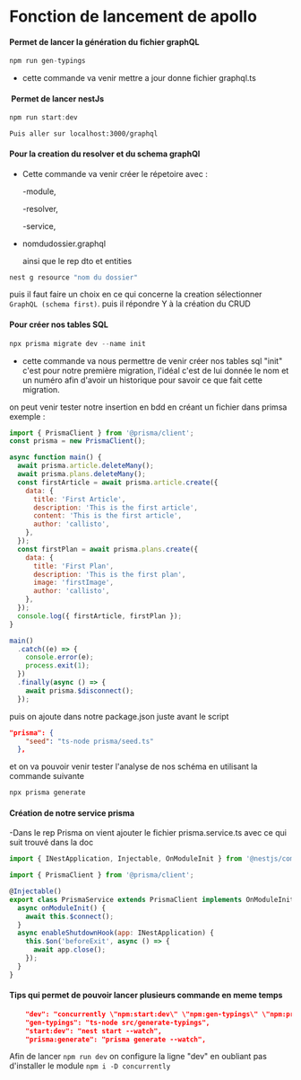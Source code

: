 # Fonction de lancement de apollo

#### Permet de lancer la génération du fichier graphQL

```js
npm run gen-typings
```

- cette commande va venir mettre a jour donne fichier graphql.ts

####  Permet de lancer nestJs

```js
npm run start:dev
```

`Puis aller sur localhost:3000/graphql`

#### Pour la creation du resolver et du schema graphQl

- Cette commande va venir créer le répetoire avec :

  -module,

  -resolver,

  -service,

- nomdudossier.graphql

  ainsi que le rep dto et entities

```js
nest g resource "nom du dossier"

```

puis il faut faire un choix en ce qui concerne la creation sélectionner `GraphQL (schema first)`.
puis il répondre Y à la création du CRUD

#### Pour créer nos tables SQL

```js
npx prisma migrate dev --name init
```

- cette commande va nous permettre de venir créer nos tables sql "init" c'est pour notre première migration, l'idéal c'est de lui donnée le nom et un numéro afin d'avoir un historique pour savoir ce que fait cette migration.

on peut venir tester notre insertion en bdd en créant un fichier dans primsa exemple :

```js
import { PrismaClient } from '@prisma/client';
const prisma = new PrismaClient();

async function main() {
  await prisma.article.deleteMany();
  await prisma.plans.deleteMany();
  const firstArticle = await prisma.article.create({
    data: {
      title: 'First Article',
      description: 'This is the first article',
      content: 'This is the first article',
      author: 'callisto',
    },
  });
  const firstPlan = await prisma.plans.create({
    data: {
      title: 'First Plan',
      description: 'This is the first plan',
      image: 'firstImage',
      author: 'callisto',
    },
  });
  console.log({ firstArticle, firstPlan });
}

main()
  .catch((e) => {
    console.error(e);
    process.exit(1);
  })
  .finally(async () => {
    await prisma.$disconnect();
  });
```

puis on ajoute dans notre package.json juste avant le script

```json
"prisma": {
    "seed": "ts-node prisma/seed.ts"
  },
```

et on va pouvoir venir tester l'analyse de nos schéma en utilisant la commande suivante

```md
npx prisma generate
```

#### Création de notre service prisma

-Dans le rep Prisma on vient ajouter le fichier prisma.service.ts avec ce qui suit trouvé dans la doc

```js
import { INestApplication, Injectable, OnModuleInit } from '@nestjs/common';

import { PrismaClient } from '@prisma/client';

@Injectable()
export class PrismaService extends PrismaClient implements OnModuleInit {
  async onModuleInit() {
    await this.$connect();
  }
  async enableShutdownHook(app: INestApplication) {
    this.$on('beforeExit', async () => {
      await app.close();
    });
  }
}
```

#### Tips qui permet de pouvoir lancer plusieurs commande en meme temps

```json
    "dev": "concurrently \"npm:start:dev\" \"npm:gen-typings\" \"npm:prisma:generate\"",
    "gen-typings": "ts-node src/generate-typings",
    "start:dev": "nest start --watch",
    "prisma:generate": "prisma generate --watch",
```

Afin de lancer `npm run dev`
on configure la ligne "dev" en oubliant pas d'installer le module `npm i -D concurrently`
